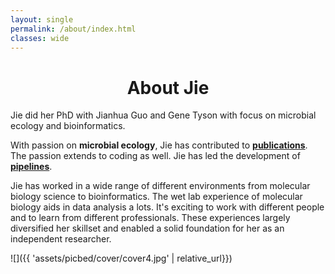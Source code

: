 ```yaml
---
layout: single
permalink: /about/index.html
classes: wide
---
```

# <center>About Jie</center>

Jie did her PhD with Jianhua Guo and Gene Tyson with focus on microbial ecology and bioinformatics.

With passion on **microbial ecology**, Jie has contributed to [**publications**](https://scholar.google.com/citations?hl=zh-CN&user=s_Uga6sAAAAJ). The passion extends to coding as well. Jie has led the development of [**pipelines**](https://jlli6t.github.io/projects/index.html).

Jie has worked in a wide range of different environments from molecular biology science to bioinformatics. The wet lab experience of molecular biology aids in data analysis a lots. It's exciting to work with different people and to learn from different professionals. These experiences largely diversified her skillset and enabled a solid foundation for her as an independent researcher.

![]({{ 'assets/picbed/cover/cover4.jpg' | relative_url}})